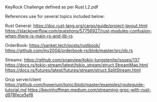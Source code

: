 KeyRock Challenge defined as per Rust L2.pdf


References use for several topics included below:

Rust General:
https://doc.rust-lang.org/cargo/guide/project-layout.html
https://stackoverflow.com/questions/57756927/rust-modules-confusion-when-there-is-main-rs-and-lib-rs

OrderBook:
https://sanket.tech/posts/rustbook/
https://github.com/inv2004/orderbook-rs/blob/master/src/ob.rs

Streams:
https://github.com/snapview/tokio-tungstenite/issues/137
https://docs.rs/tokio-stream/latest/tokio_stream/struct.StreamMap.html
https://docs.rs/futures/latest/futures/stream/struct.SplitStream.html

Grcp server/client
https://github.com/hyperium/tonic/blob/master/examples/routeguide-tutorial.md
https://kevinhoffman.medium.com/streaming-grpc-with-rust-d978fece5ef6
